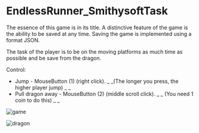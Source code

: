 # EndlessRunner_SmithysoftTask

The essence of this game is in its title. A distinctive feature of the game is the ability to be saved at any time. 
Saving the game is implemented using a format JSON.

The task of the player is to be on the moving platforms as much time as possible and be save from the dragon.
 
Control: 
- Jump - MouseButton (1) (right click). _ _(The longer you press, the higher player jump) _ _
- Pull dragon away - MouseButton (2) (middle scroll click). _ _ (You need 1 coin to do this) _ _


![game](https://user-images.githubusercontent.com/29926552/31667468-360b6d66-b358-11e7-8b46-b2c93ede7c21.png)

![dragon](https://user-images.githubusercontent.com/29926552/46247569-f810ad80-c415-11e8-95bf-c90f94052ea8.png)

